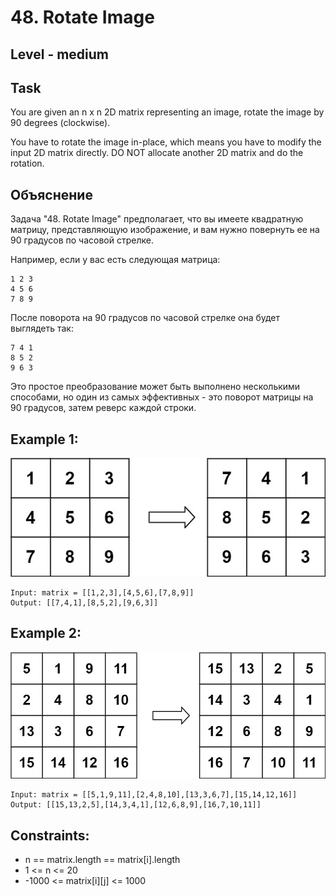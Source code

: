 # 48. Rotate Image


## Level - medium


## Task
You are given an n x n 2D matrix representing an image, rotate the image by 90 degrees (clockwise).

You have to rotate the image in-place, which means you have to modify the input 2D matrix directly. 
DO NOT allocate another 2D matrix and do the rotation.


## Объяснение
Задача "48. Rotate Image" предполагает, что вы имеете квадратную матрицу, представляющую изображение, 
и вам нужно повернуть ее на 90 градусов по часовой стрелке.

Например, если у вас есть следующая матрица:
````
1 2 3
4 5 6
7 8 9
````

После поворота на 90 градусов по часовой стрелке она будет выглядеть так:
````
7 4 1
8 5 2
9 6 3
````

Это простое преобразование может быть выполнено несколькими способами, 
но один из самых эффективных - это поворот матрицы на 90 градусов, затем реверс каждой строки.


## Example 1:
![img.png](img.png)
````
Input: matrix = [[1,2,3],[4,5,6],[7,8,9]]
Output: [[7,4,1],[8,5,2],[9,6,3]]
````


## Example 2:
![img_1.png](img_1.png)
````
Input: matrix = [[5,1,9,11],[2,4,8,10],[13,3,6,7],[15,14,12,16]]
Output: [[15,13,2,5],[14,3,4,1],[12,6,8,9],[16,7,10,11]]
````


## Constraints:
- n == matrix.length == matrix[i].length
- 1 <= n <= 20
- -1000 <= matrix[i][j] <= 1000